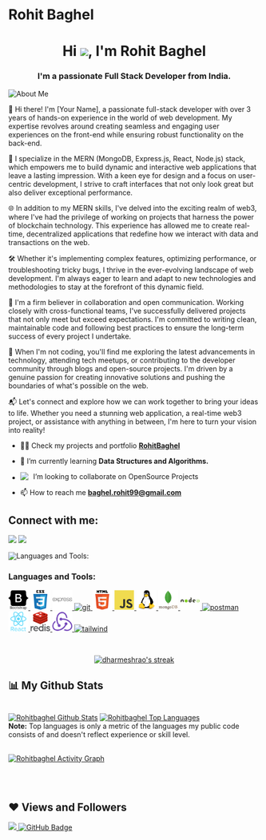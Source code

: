 # Rohit Baghel


<h1 align="center">Hi <img src="https://raw.githubusercontent.com/MartinHeinz/MartinHeinz/master/wave.gif" width="30px">, I'm Rohit Baghel</h1>
<h3 align="center">I'm a passionate Full Stack Developer from India.</h3>


 <p style="display:flex; align-items: center"> <img src="https://img.icons8.com/color/48/000000/user-male-circle--v2.png"/> About Me </p> <p>👋 Hi there! I'm [Your Name], a passionate full-stack developer with over 3 years of hands-on experience in the world of web development. My expertise revolves around creating seamless and engaging user experiences on the front-end while ensuring robust functionality on the back-end.

🚀 I specialize in the MERN (MongoDB, Express.js, React, Node.js) stack, which empowers me to build dynamic and interactive web applications that leave a lasting impression. With a keen eye for design and a focus on user-centric development, I strive to craft interfaces that not only look great but also deliver exceptional performance.

🌐 In addition to my MERN skills, I've delved into the exciting realm of web3, where I've had the privilege of working on projects that harness the power of blockchain technology. This experience has allowed me to create real-time, decentralized applications that redefine how we interact with data and transactions on the web.

🛠️ Whether it's implementing complex features, optimizing performance, or troubleshooting tricky bugs, I thrive in the ever-evolving landscape of web development. I'm always eager to learn and adapt to new technologies and methodologies to stay at the forefront of this dynamic field.

🤝 I'm a firm believer in collaboration and open communication. Working closely with cross-functional teams, I've successfully delivered projects that not only meet but exceed expectations. I'm committed to writing clean, maintainable code and following best practices to ensure the long-term success of every project I undertake.

🌟 When I'm not coding, you'll find me exploring the latest advancements in technology, attending tech meetups, or contributing to the developer community through blogs and open-source projects. I'm driven by a genuine passion for creating innovative solutions and pushing the boundaries of what's possible on the web.

📬 Let's connect and explore how we can work together to bring your ideas to life. Whether you need a stunning web application, a real-time web3 project, or assistance with anything in between, I'm here to turn your vision into reality!

</p>

- 👨‍💻 Check my projects and portfolio **[RohitBaghel](https://portfolio-rohit-baghel.vercel.app/)**

- 🌱 I’m currently learning **Data Structures and Algorithms.**

- <p style="display:flex; align-items: center;"> <img src="https://img.icons8.com/color/18/000000/teamwork--v2.png" style="margin-right: 10px"/> I’m looking to collaborate on OpenSource Projects </p> 

- 📫 How to reach me **baghel.rohit99@gmail.com**

## Connect with me:
<p align="left">

<a href = "https://www.linkedin.com/in/rohit-baghel-334548190/"><img src="https://img.icons8.com/fluent/48/000000/linkedin.png"/></a>
<a href = "https://www.instagram.com/official_gadariya01/"><img src="https://img.icons8.com/fluent/48/000000/instagram-new.png"/></a>

</p>


 <p style="display:flex; align-items: center"> <img src="https://img.icons8.com/color/48/000000/source-code.png"/> Languages and Tools:</p> 

<h3 align="left">Languages and Tools:</h3>
<p align="left"> <a href="https://getbootstrap.com" target="_blank"> <img src="https://raw.githubusercontent.com/devicons/devicon/master/icons/bootstrap/bootstrap-plain-wordmark.svg" alt="bootstrap" width="40" height="40"/> </a> <a href="https://www.w3schools.com/css/" target="_blank"> <img src="https://raw.githubusercontent.com/devicons/devicon/master/icons/css3/css3-original-wordmark.svg" alt="css3" width="40" height="40"/> </a> <a href="https://expressjs.com" target="_blank"> <img src="https://raw.githubusercontent.com/devicons/devicon/master/icons/express/express-original-wordmark.svg" alt="express" width="40" height="40"/> </a> <a href="https://git-scm.com/" target="_blank"> <img src="https://www.vectorlogo.zone/logos/git-scm/git-scm-icon.svg" alt="git" width="40" height="40"/> </a> <a href="https://www.w3.org/html/" target="_blank"> <img src="https://raw.githubusercontent.com/devicons/devicon/master/icons/html5/html5-original-wordmark.svg" alt="html5" width="40" height="40"/> </a> <a href="https://developer.mozilla.org/en-US/docs/Web/JavaScript" target="_blank"> <img src="https://raw.githubusercontent.com/devicons/devicon/master/icons/javascript/javascript-original.svg" alt="javascript" width="40" height="40"/> </a> <a href="https://www.linux.org/" target="_blank"> <img src="https://raw.githubusercontent.com/devicons/devicon/master/icons/linux/linux-original.svg" alt="linux" width="40" height="40"/> </a> <a href="https://www.mongodb.com/" target="_blank"> <img src="https://raw.githubusercontent.com/devicons/devicon/master/icons/mongodb/mongodb-original-wordmark.svg" alt="mongodb" width="40" height="40"/> <a href="https://nodejs.org" target="_blank"> <img src="https://raw.githubusercontent.com/devicons/devicon/master/icons/nodejs/nodejs-original-wordmark.svg" alt="nodejs" width="40" height="40"/> </a> <a href="https://postman.com" target="_blank"> <img src="https://www.vectorlogo.zone/logos/getpostman/getpostman-icon.svg" alt="postman" width="40" height="40"/> </a> <a href="https://reactjs.org/" target="_blank"> <img src="https://raw.githubusercontent.com/devicons/devicon/master/icons/react/react-original-wordmark.svg" alt="react" width="40" height="40"/> </a> <a href="https://redis.io" target="_blank"> <img src="https://raw.githubusercontent.com/devicons/devicon/master/icons/redis/redis-original-wordmark.svg" alt="redis" width="40" height="40"/> </a> <a href="https://redux.js.org" target="_blank"> <img src="https://raw.githubusercontent.com/devicons/devicon/master/icons/redux/redux-original.svg" alt="redux" width="40" height="40"/> </a> <a href="https://tailwindcss.com/" target="_blank"> <img src="https://www.vectorlogo.zone/logos/tailwindcss/tailwindcss-icon.svg" alt="tailwind" width="40" height="40"/> </a> </p>


<!-- [![React Badge](https://img.shields.io/badge/-React-61DBFB?style=for-the-badge&labelColor=black&logo=react&logoColor=61DBFB)](#)  [![Javascript Badge](https://img.shields.io/badge/-Javascript-F0DB4F?style=for-the-badge&labelColor=black&logo=javascript&logoColor=F0DB4F)](#) [![Typescript Badge](https://img.shields.io/badge/-Typescript-007acc?style=for-the-badge&labelColor=black&logo=typescript&logoColor=007acc)](#) [![Nodejs Badge](https://img.shields.io/badge/-Nodejs-3C873A?style=for-the-badge&labelColor=black&logo=node.js&logoColor=3C873A)](#) [![GraphQL Badge](https://img.shields.io/badge/-GraphQl-e535ab?style=for-the-badge&labelColor=black&logo=node.js&logoColor=e535ab)](#) -->
<br/>

<p align="center">
    <a href="https://github.com/Rohitbaghel/github-readme-streak-stats">
        <img title="🔥 Get streak stats for your profile at git.io/streak-stats" alt="dharmeshrao's streak" src="https://github-readme-streak-stats.herokuapp.com/?user=Rohitbaghel&theme=black-ice&hide_border=true&stroke=0000&background=060A0CD0"/>
    </a>
</p>


## 📊 My Github Stats

  <br/>
    <a href="https://github-readme-streak-stats.herokuapp.com/?user=Rohitbaghel&"><img alt="Rohitbaghel Github Stats" src="https://github-readme-stats.vercel.app/api?username=Rohitbaghel&show_icons=true&count_private=true&theme=react&hide_border=true&bg_color=0D1117" /></a>
  <a href="https://github.com/Rohitbaghel/github-readme-stats"><img alt="Rohitbaghel Top Languages" src="https://github-readme-stats.vercel.app/api/top-langs/?username=Rohitbaghel&langs_count=8&count_private=true&layout=compact&theme=react&hide_border=true&bg_color=0D1117" /></a>
  <br/>
  <b>Note:</b> Top languages is only a metric of the languages my public code consists of and doesn't reflect experience or skill level.


<br/>
<br/>

<a href="https://github.com/Rohitbaghel/github-readme-activity-graph"><img alt="Rohitbaghel Activity Graph" src="https://activity-graph.herokuapp.com/graph?username=Rohitbaghel&bg_color=0D1117&color=5BCDEC&line=5BCDEC&point=FFFFFF&hide_border=true" /></a>

<br/>
<br/>


## ❤ Views and Followers
<a href="https://github.com/Rohitbaghel/github-profile-views-counter">
    <img src="https://komarev.com/ghpvc/?username=Rohitbaghel">
</a>
<a href="https://github.com/Rohitbaghel?tab=followers"><img src="https://img.shields.io/github/followers/Rohitbaghel?label=Followers&style=social" alt="GitHub Badge"></a>
